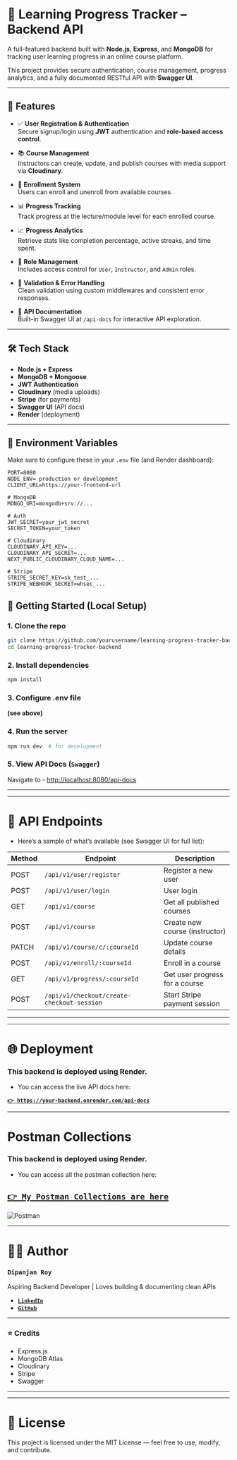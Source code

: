 # 📘 Learning Progress Tracker – Backend API

A full-featured backend built with **Node.js**, **Express**, and **MongoDB** for tracking user learning progress in an online course platform.

This project provides secure authentication, course management, progress analytics, and a fully documented RESTful API with **Swagger UI**.

---

## 🚀 Features

- ✅ **User Registration & Authentication**  
  Secure signup/login using **JWT** authentication and **role-based access control**.

- 📚 **Course Management**  
  Instructors can create, update, and publish courses with media support via **Cloudinary**.

- 👥 **Enrollment System**  
  Users can enroll and unenroll from available courses.

- 📊 **Progress Tracking**  
  Track progress at the lecture/module level for each enrolled course.

- 📈 **Progress Analytics**  
  Retrieve stats like completion percentage, active streaks, and time spent.

- 🔐 **Role Management**  
  Includes access control for `User`, `Instructor`, and `Admin` roles.

- 🧪 **Validation & Error Handling**  
  Clean validation using custom middlewares and consistent error responses.

- 📄 **API Documentation**  
  Built-in Swagger UI at `/api-docs` for interactive API exploration.

---

## 🛠️ Tech Stack

- **Node.js + Express**
- **MongoDB + Mongoose**
- **JWT Authentication**
- **Cloudinary** (media uploads)
- **Stripe** (for payments)
- **Swagger UI** (API docs)
- **Render** (deployment)

---

## 🔐 Environment Variables

Make sure to configure these in your `.env` file (and Render dashboard):

``` env
PORT=8080
NODE_ENV= production or development
CLIENT_URL=https://your-frontend-url

# MongoDB
MONGO_URI=mongodb+srv://...

# Auth
JWT_SECRET=your_jwt_secret
SECRET_TOKEN=your_token

# Cloudinary
CLOUDINARY_API_KEY=...
CLOUDINARY_API_SECRET=...
NEXT_PUBLIC_CLOUDINARY_CLOUD_NAME=...

# Stripe
STRIPE_SECRET_KEY=sk_test_...
STRIPE_WEBHOOK_SECRET=whsec_...
```

## 🚀 Getting Started (Local Setup)
### 1. Clone the repo
``` bash
git clone https://github.com/yourusername/learning-progress-tracker-backend.git
cd learning-progress-tracker-backend
```

### 2. Install dependencies
``` bash
npm install
```
### 3. Configure .env file
**(see above)**

### 4. Run the server
``` bash
npm run dev  # for development

```
### 5. View API Docs (```Swagger```)

Navigate to - [http://localhost:8080/api-docs](http://localhost:8080/api-docs)

---
___

# 📡 API Endpoints
- Here’s a sample of what’s available (see Swagger UI for full list):

| Method | Endpoint | Description |
|--------| -------- | ----------- |
|POST|```/api/v1/user/register```|Register a new user|
|POST|```/api/v1/user/login```|	User login|
|GET|```/api/v1/course```|Get all published courses|
|POST|```/api/v1/course```|Create new course (instructor)|
|PATCH|```/api/v1/course/c/:courseId```|Update course details|
|POST|```/api/v1/enroll/:courseId```|Enroll in a course|
|GET|```/api/v1/progress/:courseId```|Get user progress for a course|
|POST|```/api/v1/checkout/create-checkout-session```|Start Stripe payment session|

___
---

# 🌐 Deployment
### This backend is deployed using Render.
- You can access the live API docs here:

[**```👉 https://your-backend.onrender.com/api-docs```**](https://your-backend.onrender.com/api-docs)

---

#  Postman Collections 
### This backend is deployed using Render.
- You can access all the postman collection here:  

## [**```👉 My Postman Collections are here```**](https://dipanjan-2471.postman.co/workspace/Dipanjan-Workspace~68e6bc86-d7fa-4854-952e-9e74a0fc0258/collection/37879127-1e13fd06-e82c-448e-b8d8-9402ab141765?action=share&creator=37879127)

![Postman](https://www.vectorlogo.zone/logos/getpostman/getpostman-icon.svg)

---

# 👨‍💻 Author
### **```Dipanjan Roy```**
Aspiring Backend Developer | Loves building & documenting clean APIs

- [**```LinkedIn```**](https://www.linkedin.com/in/roydipanjan2003/) 
- [**```GitHub```**](https://x.com/Dipanjan1572003)

---
 ### ⭐ Credits
 - Express.js
 - MongoDB Atlas
 - Cloudinary
 - Stripe
 - Swagger

 ___
---

# 📌 License
This project is licensed under the MIT License — feel free to use, modify, and contribute.